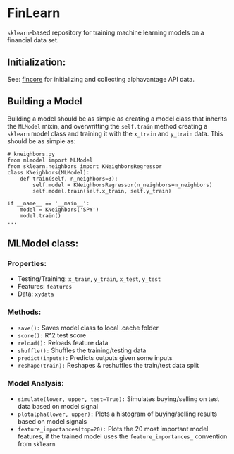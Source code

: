 # FinLearn
`sklearn`-based repository for training machine learning models on a financial data set.

## Initialization:
See: [fincore](https://github.com/djcohen03/fincore) for initializing and collecting alphavantage API data.

## Building a Model
Building a model should be as simple as creating a model class that inherits the `MLModel` mixin, and overwritting the `self.train` method creating a `sklearn` model class and training it with the `x_train` and `y_train` data. This should be as simple as:

```
# kneighbors.py
from mlmodel import MLModel
from sklearn.neighbors import KNeighborsRegressor
class KNeighbors(MLModel):
    def train(self, n_neighbors=3):
        self.model = KNeighborsRegressor(n_neighbors=n_neighbors)
        self.model.train(self.x_train, self.y_train)

if __name__ == '__main__':
    model = KNeighbors('SPY')
    model.train()
...
```


## MLModel class:
### Properties:
- Testing/Training: `x_train`, `y_train`, `x_test`, `y_test`
- Features: `features`
- Data: `xydata`
### Methods:
- `save():` Saves model class to local .cache folder
- `score():` R^2 test score
- `reload():` Reloads feature data
- `shuffle():` Shuffles the training/testing data
- `predict(inputs):` Predicts outputs given some inputs
- `reshape(train):` Reshapes & reshuffles the train/test data split
### Model Analysis:
- `simulate(lower, upper, test=True):` Simulates buying/selling on test data based on model signal
- `plotalpha(lower, upper):` Plots a histogram of buying/selling results based on model signals
- `feature_importances(top=20):` Plots the 20 most important model features, if the trained model uses the `feature_importances_` convention from `sklearn`
